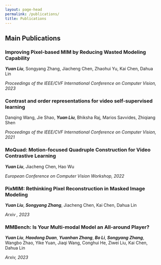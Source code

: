 ```yaml
---
layout: page-head
permalink: /publications/
title: Publications
---
```


## Main Publications

### Improving Pixel-based MIM by Reducing Wasted Modeling Capability
***Yuan Liu***, Songyang Zhang, Jiacheng Chen, Zhaohui Yu, Kai Chen, Dahua Lin   

*Proceedings of the IEEE/CVF International Conference on Computer Vision, 2023*

### Contrast and order representations for video self-supervised learning
Danqing Wang, Jie Shao, ***Yuan Liu***, Bhiksha Raj, Marios Savvides, Zhiqiang Shen 

*Proceedings of the IEEE/CVF International Conference on Computer Vision, 2021*

### MoQuad: Motion-focused Quadruple Construction for Video Contrastive Learning
***Yuan Liu***, Jiacheng Chen, Hao Wu  

*European Conference on Computer Vision Workshop, 2022*

### PixMIM: Rethinking Pixel Reconstruction in Masked Image Modeling
***Yuan Liu***, ***Songyang Zhang***, Jiacheng Chen, Kai Chen, Dahua Lin 

*Arxiv , 2023*

### MMBench: Is Your Multi-modal Model an All-around Player?
***Yuan Liu***, ***Haodong Duan***, ***Yuanhan Zhang***, ***Bo Li***, ***Songyang Zhang***, Wangbo Zhao, Yike Yuan, Jiaqi Wang, Conghui He, Ziwei Liu, Kai Chen, Dahua Lin

*Arxiv, 2023*

